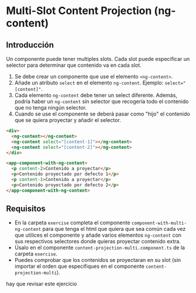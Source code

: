 # Multi-Slot Content Projection (ng-content)

## Introducción

Un componente puede tener multiples slots. Cada slot puede especificar un selector para determinar que contenido va en cada slot.

1. Se debe crear un componente que use el elemento `<ng-content>`.
2. Añade un atributo `select` en el elemento `ng-content`. Ejemplo: `select="[content]"`.
3. Cada elemento `ng-content` debe tener un select diferente. Además, podría haber un `ng-content` sin selector que recogería todo el contenido que no tenga ningún selector.
4. Cuando se use el componente se deberá pasar como "hijo" el contenido que se quiera proyectar y añadir el selector.

```html
<div>
  <ng-content></ng-content>
  <ng-content select="[content-1]"></ng-content>
  <ng-content select="[content-2]"></ng-content>
</div>
```

```html
<app-component-with-ng-content>
  <p content-2>Contenido a proyectar</p>
  <p>Contenido proyectado por defecto 1</p>
  <p content-1>Contenido a proyectar</p>
  <p>Contenido proyectado por defecto 2</p>
</app-component-with-ng-content>
```

## Requisitos

- En la carpeta `exercise` completa el componente `component-with-multi-ng-content` para que tenga el html que quiera que sea común cada vez que utilices el componente y añade varios elementos `ng-content` con sus respectivos selectores donde quieras proyectar contenido extra.
- Úsalo en el componente `content-projection-multi.component.ts` de la carpeta `exercise`.
- Puedes comprobar que los contenidos se proyectaran en su slot (sin importar el orden que especifiques en el componente `content-projection-multi`).

hay que revisar este ejercicio
